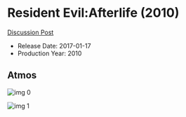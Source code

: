 # Resident Evil:Afterlife (2010)

[Discussion Post](https://www.avsforum.com/threads/bass-eq-for-filtered-movies.2995212/post-57868654)

* Release Date: 2017-01-17
* Production Year: 2010

## Atmos

![img 0](https://i.imgur.com/SW5Dl74.jpg)

![img 1](https://i.imgur.com/hVu4XDj.jpg)

